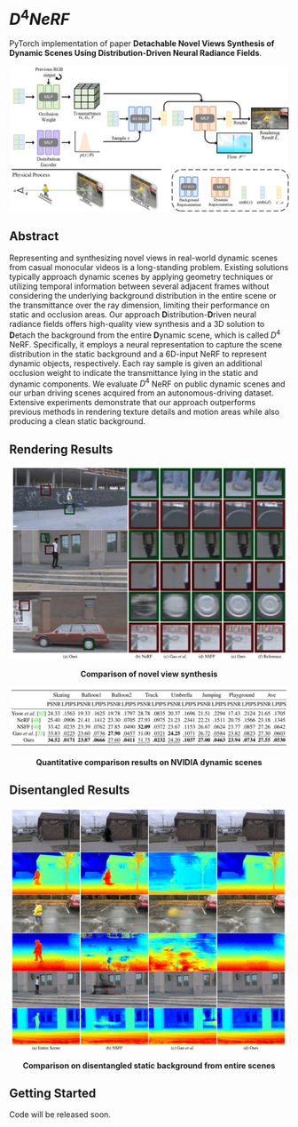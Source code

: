 # $D^4NeRF$

PyTorch implementation of paper **Detachable Novel Views Synthesis of Dynamic Scenes Using Distribution-Driven Neural Radiance Fields**.

<div align=center>
<img src="https://github.com/Luciferbobo/D4NeRF/blob/main/demo/main.png" width="680"> 
</div>

## Abstract

Representing and synthesizing novel views in real-world dynamic scenes from casual monocular videos is a long-standing problem. Existing solutions typically approach dynamic scenes by applying geometry techniques or utilizing temporal information between several adjacent frames without considering the underlying background distribution in the entire scene or the transmittance over the ray dimension, limiting their performance on static and occlusion areas. Our approach **D**istribution-**D**riven neural radiance fields offers high-quality view synthesis and a 3D solution to **D**etach the background from the entire **D**ynamic scene, which is called $D^4$ NeRF. Specifically, it employs a neural representation to capture the scene distribution in the static background and a 6D-input NeRF to represent dynamic objects, respectively. Each ray sample is given an additional occlusion weight to indicate the transmittance lying in the static and dynamic components. We evaluate $D^4$ NeRF on public dynamic scenes and our urban driving scenes acquired from an autonomous-driving dataset. Extensive experiments demonstrate that our approach outperforms previous methods in rendering texture details and motion areas while also producing a clean static background. 

## Rendering Results

<div align=center>
  
<img src="https://github.com/Luciferbobo/D4NeRF/blob/main/demo/fig1.png" width="680"> 
  
**Comparison of novel view synthesis**

<img src="https://github.com/Luciferbobo/D4NeRF/blob/main/demo/fig3.png" width="680"> 
  
**Quantitative comparison results on NVIDIA dynamic scenes**
  
</div>

## Disentangled Results

<div align=center>

<img src="https://github.com/Luciferbobo/D4NeRF/blob/main/demo/fig2.png" width="680"> 
  
**Comparison on disentangled static background from entire scenes**
  
</div>

## Getting Started

Code will be released soon.

